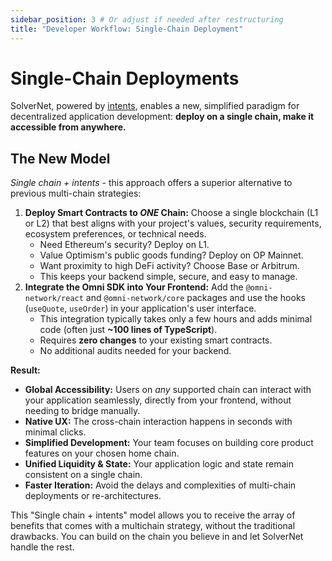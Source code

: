 ```yaml
---
sidebar_position: 3 # Or adjust if needed after restructuring
title: "Developer Workflow: Single-Chain Deployment"
---
```


# Single-Chain Deployments

SolverNet, powered by [intents](/concepts/the-solution.md), enables a new, simplified paradigm for decentralized application development: **deploy on a single chain, make it accessible from anywhere.**

## The New Model

_Single chain + intents_ - this approach offers a superior alternative to previous multi-chain strategies:

1.  **Deploy Smart Contracts to _ONE_ Chain:** Choose a single blockchain (L1 or L2) that best aligns with your project's values, security requirements, ecosystem preferences, or technical needs.
    *   Need Ethereum's security? Deploy on L1.
    *   Value Optimism's public goods funding? Deploy on OP Mainnet.
    *   Want proximity to high DeFi activity? Choose Base or Arbitrum.
    *   This keeps your backend simple, secure, and easy to manage.
2.  **Integrate the Omni SDK into Your Frontend:** Add the `@omni-network/react` and `@omni-network/core` packages and use the hooks (`useQuote`, `useOrder`) in your application's user interface.
    *   This integration typically takes only a few hours and adds minimal code (often just **~100 lines of TypeScript**).
    *   Requires **zero changes** to your existing smart contracts.
    *   No additional audits needed for your backend.

**Result:**

*   **Global Accessibility:** Users on *any* supported chain can interact with your application seamlessly, directly from your frontend, without needing to bridge manually.
*   **Native UX:** The cross-chain interaction happens in seconds with minimal clicks.
*   **Simplified Development:** Your team focuses on building core product features on your chosen home chain.
*   **Unified Liquidity & State:** Your application logic and state remain consistent on a single chain.
*   **Faster Iteration:** Avoid the delays and complexities of multi-chain deployments or re-architectures.

This "Single chain + intents" model allows you to receive the array of benefits that comes with a multichain strategy, without the traditional drawbacks. You can build on the chain you believe in and let SolverNet handle the rest.
